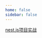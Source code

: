 ```yaml
---
home: false
sidebar: false
---
```


[nest.js项目实战](https://juejin.cn/post/7254397517968998437#heading-4)
